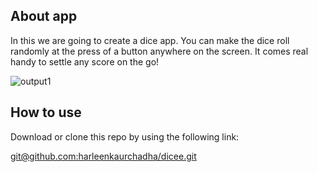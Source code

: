 
## About app

In this we are going to create a dice app. You can make the dice roll randomly at the press of a button anywhere on the screen. It comes real handy to settle any score on the go!

![output1](https://user-images.githubusercontent.com/23056679/110245273-7d560000-7f88-11eb-8ba6-0d090a2d4585.gif)


## How to use

Download or clone this repo by using the following link:

[<u>git@github.com:harleenkaurchadha/dicee.git</u>](http://git@github.com:harleenkaurchadha/dicee.git)

